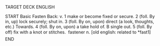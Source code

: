TARGET DECK
ENGLISH

START
Basic
Fasten
Back: v. 1 make or become fixed or secure. 2 (foll. By in, up) lock securely; shut in. 3 (foll. By on, upon) direct (a look, thoughts, etc.) Towards. 4 (foll. By on, upon) a take hold of. B single out. 5 (foll. By off) fix with a knot or stitches.  fastener n. [old english: related to *fast1]
END
